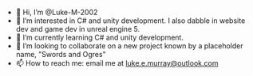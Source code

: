 - 👋 Hi, I’m @Luke-M-2002
- 👀 I’m interested in C# and unity development. I also dabble in website dev and game dev in unreal engine 5.
- 🌱 I’m currently learning C# and unity development.
- 💞️ I’m looking to collaborate on a new project known by a placeholder name, "Swords and Ogres"
- 📫 How to reach me: email me at luke.e.murray@outlook.com
